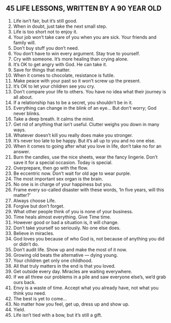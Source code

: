 ## 45 LIFE LESSONS, WRITTEN BY A 90 YEAR OLD

1. Life isn’t fair, but it’s still good.
2. When in doubt, just take the next small step.
3. Life is too short not to enjoy it.
4. Your job won’t take care of you when you are sick. Your friends and family will.
5. Don’t buy stuff you don’t need.
6. You don’t have to win every argument. Stay true to yourself.
7. Cry with someone. It’s more healing than crying alone.
8. It’s OK to get angry with God. He can take it.
9. Save for things that matter.
10. When it comes to chocolate, resistance is futile.
11. Make peace with your past so it won’t screw up the present.
12. It’s OK to let your children see you cry.
13. Don’t compare your life to others. You have no idea what their journey is all about.
14. If a relationship has to be a secret, you shouldn’t be in it.
15. Everything can change in the blink of an eye… But don’t worry; God never blinks.
16. Take a deep breath. It calms the mind.
17. Get rid of anything that isn’t useful.  Clutter weighs you down in many ways.
18. Whatever doesn’t kill you really does make you stronger.
19. It’s never too late to be happy.  But it’s all up to you and no one else.
20. When it comes to going after what you love in life, don’t take no for an answer.
21. Burn the candles, use the nice sheets, wear the fancy lingerie. Don’t save it for a special occasion. Today is special.
22. Overprepare, then go with the flow.
23. Be eccentric now. Don’t wait for old age to wear purple.
24. The most important sex organ is the brain.
25. No one is in charge of your happiness but you.
26. Frame every so-called disaster with these words, ‘In five years, will this matter?’
27. Always choose Life.
28. Forgive but don’t forget.
29. What other people think of you is none of your business.
30. Time heals almost everything. Give Time time.
31. However good or bad a situation is, it will change.
32. Don’t take yourself so seriously. No one else does.
33. Believe in miracles.
34. God loves you because of who God is, not because of anything you did or didn’t do.
35. Don’t audit life. Show up and make the most of it now.
36. Growing old beats the alternative — dying young.
37. Your children get only one childhood.
38. All that truly matters in the end is that you loved.
39. Get outside every day. Miracles are waiting everywhere.
40. If we all threw our problems in a pile and saw everyone else’s, we’d
grab ours back.
41. Envy is a waste of time. Accept what you already have, not what you think you need.
42. The best is yet to come…
43. No matter how you feel, get up, dress up and show up.
44. Yield.
45. Life isn’t tied with a bow, but it’s still a gift.


